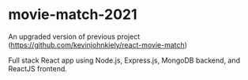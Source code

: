 # movie-match-2021
An upgraded version of previous project (https://github.com/kevinjohnkiely/react-movie-match)

Full stack React app using Node.js, Express.js, MongoDB backend, and ReactJS frontend.
